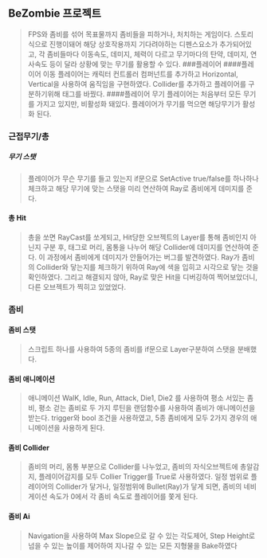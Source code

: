 ## BeZombie 프로젝트
>FPS와 좀비를 섞어 목표물까지 좀비들을 피하거나, 처치하는 게임이다. 스토리식으로 진행이돼어 해당 상호작용까지 기다려야하는 디펜스요소가 추가되어있고, 각 좀비들마다
이동속도, 데미지, 체력이 다르고 무기마다의 탄약, 데미지, 연사속도 등이 달라 상황에 맞는 무기를 활용할 수 있다.
###플레이어
####플레이어 이동
>플레이어는 캐릭터 컨트롤러 컴퍼넌트를 추가하고 Horizontal, Vertical을 사용하여 움직임을 구현하였다. Collider를 추가하고 플레이어를 구분하기위해 태그를 바꿨다.
####플레이어 무기
>플레이어는 처음부터 모든 무기를 가지고 있지만, 비활성화 돼있다. 플레이어가 무기를 먹으면 해당무기가 활성화 된다.
### 근접무기/총
##### 무기 스탯 
>플레이어가 무슨 무기를 들고 있는지 if문으로 SetActive true/false를 하나하나 체크하고 해당 무기에 맞는 스탯을 미리 연산하여 Ray로 좀비에게 데미지를 준다. 
#### 총 Hit
>총을 쏘면 RayCast를 쏘게되고, Hit당한 오브젝트의 Layer를 통해 좀비인지 아닌지 구분 후, 태그로 머리, 몸통을 나누어 해당 Collider에 데미지를 연산하여 준다.
이 과정에서 좀비에게 데미지가 안들어가는 버그를 발견하였다. Ray가 좀비의 Collider와 닿는지를 체크하기 위하여 Ray에 색을 입히고 시각으로 닿는 것을 확인하였다.
그리고 해결되지 않아, Ray로 맞은 Hit을 디버깅하여 찍어보았더니, 다른 오브젝트가 찍히고 있었었다.
### 좀비
#### 좀비 스탯
>스크립트 하나를 사용하여 5종의 좀비를 if문으로 Layer구분하여 스탯을 분배했다.
#### 좀비 애니메이션
>애니메이션 WalK, Idle, Run, Attack, Die1, Die2 를 사용하여 평소 서있는 좀비, 평소 걷는 좀비로 두 가지 루틴을 랜덤함수를 사용하여 좀비가 애니메이션을 받는다. 
trigger와 bool 조건을 사용하였고, 5종 좀비에게 모두 2가지 경우의 애니메이션을 사용하게 된다.
#### 좀비 Collider
>좀비의 머리, 몸통 부분으로 Collider를 나누었고, 좀비의 자식오브젝트에 총알감지, 플레이어감지를 모두 Collier Trigger를 True로 사용하였다.
일정 범위로 플레이어의 Collider가 닿거나, 일정범위에 Bullet(Ray)가 닿게 되면, 좀비의 네비게이션 속도가 0에서 각 좀비 속도로 플레이어를 쫓게 된다.
#### 좀비 Ai
>Navigation을 사용하여 Max Slope으로 갈 수 있는 각도제어, Step Height로 넘을 수 있는 높이를 제어하여 지나갈 수 있는 모든 지형물을 Bake하였다


 
